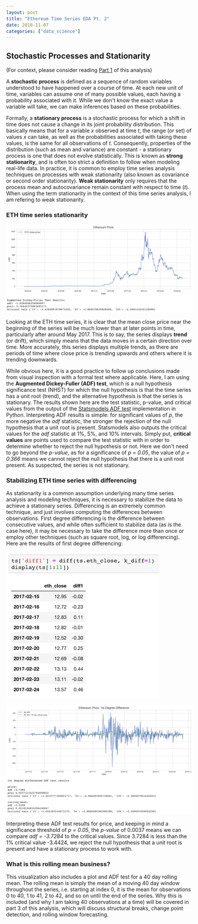 ```yaml
---
layout: post
title: "Ethereum Time Series EDA Pt. 2"
date: 2018-11-07
categories: ["data_science"]
---
```

## Stochastic Processes and Stationarity<br>
(For context, please consider reading [Part 1](https://bmcguckin.com/data_science/2018/11/01/Ethereum-Time-Series-EDA-Pt1.html) of this analysis)

A **stochastic process** is defined as a sequence of random variables understood to have happened over a course of time. At each new unit of time, variables can assume one of many possible values, each having a probability associated with it. While we don't know the exact value a variable will take, we can make inferences based on these probabilities.

Formally, a **stationary process** is a stochastic process for which a shift in time does not cause a change in its joint probability distribution. This basically means that for a variable *x* observed at time *t*, the range (or set) of values *x* can take, as well as the probabilities associated with taking these values, is the same for all observations of *t*. Consequently, properties of the distribution (such as mean and variance) are constant - a stationary process is one that does not evolve statistically. This is known as **strong stationarity**, and is often too strict a definition to follow when modeling real-life data. In practice, it is common to employ time series analysis techniques on processes with weak stationarity (also known as covariance or second order stationarity). **Weak stationarity** only requires that the process mean and autocovariance remain constant with respect to time (*t*). When using the term stationarity in the context of this time series analysis, I am refering to weak stationarity.

### ETH time series stationarity

![eth_ts](https://raw.githubusercontent.com/brianmcguckin/brianmcguckin.github.io/master/images/eth_ts.png 'eth_ts')

Looking at the ETH time series, it is clear that the mean close price near the beginning of the series will be much lower than at later points in time, particularly after around May 2017. This is to say, the series displays **trend** (or drift), which simply means that the data moves in a certain direction over time. More accurately, this series displays multiple trends, as there are periods of time where close price is trending upwards and others where it is trending downwards.

While obvious here, it is a good practice to follow up conclusions made from visual inspection with a formal test where applicable. Here, I am using the **Augmented Dickey-Fuller (ADF) test**, which is a null hypothesis significance test (NHST) for which the null hypothesis is that the time series has a unit root (trend), and the alternative hypothesis is that the series is stationary. The results shown here are the test statistic, p-value, and critical values from the output of the [Statsmodels ADF test](https://www.statsmodels.org/dev/generated/statsmodels.tsa.stattools.adfuller.html) implementation in Python. Interpreting ADF results is simple: for significant values of *p*, the more negative the *adf* statistic, the stronger the rejection of the null hypothesis that a unit root is present. Statsmodels also outputs the critical values for the *adf* statistic at 1%, 5%, and 10% intervals. Simply put, **critical values** are points used to compare the test statistic with in order to determine whether to reject the null hypothesis or not. Here we don't need to go beyond the *p-value*, as for a significance of *p = 0.05*, the value of *p = 0.366* means we cannot reject the null hypothesis that there is a unit root present. As suspected, the series is not stationary.

### Stabilizing ETH time series with differencing
As stationarity is a common assumption underlying many time series analysis and modeling techniques, it is necessary to stabilize the data to achieve a stationary series. Differencing is an extremely common technique, and just involves computing the differences between observations. First degree differencing is the difference between consecutive values, and while often sufficient to stabilize data (as is the case here), it may be necessary to take the difference more than once or employ other techniques (such as square root, log, or log differencing). Here are the results of first degree differencing:

![ts_diff1](https://raw.githubusercontent.com/brianmcguckin/brianmcguckin.github.io/master/images/ts_diff1.png 'ts_diff1')

![ts_stationarity](https://raw.githubusercontent.com/brianmcguckin/brianmcguckin.github.io/master/images/ts_stationarity.png 'ts_stationarity')

Interpreting these ADF test results for price, and keeping in mind a significance threshold of *p = 0.05*, the *p-value* of 0.0037 means we can compare *adf = -3.7284* to the critical values. Since 3.7284 is less than the 1% critical value -3.4424, we reject the null hypothesis that a unit root is present and have a stationary process to work with.

### What is this rolling mean business?

This visualization also includes a plot and ADF test for a 40 day rolling mean. The rolling mean is simply the mean of a moving 40 day window throughout the series, i.e. starting at index 0, it is the mean for observations 0 to 40, 1 to 41, 2 to 42, and so on until the end of the series. Why this is included (and why I am taking 40 observations at a time) will be covered in part 3 of this analysis, which will discuss structural breaks, change point detection, and rolling window forecasting.
